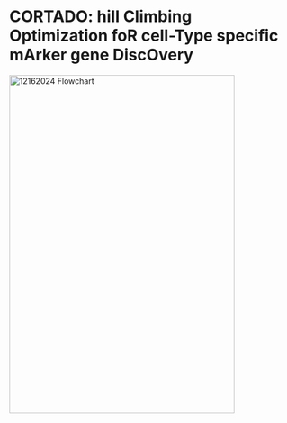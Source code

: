 # CORTADO: hill Climbing Optimization foR cell-Type specific mArker gene DiscOvery

<img src="https://github.com/user-attachments/assets/f9570001-6137-44b6-ac73-989ff8ae1673" width="400" height="600" alt="12162024 Flowchart">

